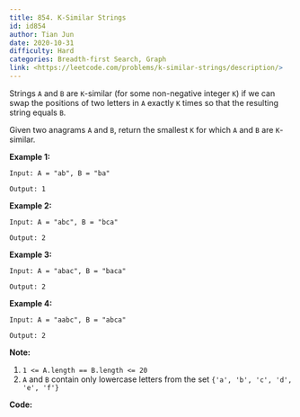 ```yaml
---
title: 854. K-Similar Strings
id: id854
author: Tian Jun
date: 2020-10-31
difficulty: Hard
categories: Breadth-first Search, Graph
link: <https://leetcode.com/problems/k-similar-strings/description/>
---
```


Strings `A` and `B` are `K`-similar (for some non-negative integer `K`) if we
can swap the positions of two letters in `A` exactly `K` times so that the
resulting string equals `B`.

Given two anagrams `A` and `B`, return the smallest `K` for which `A` and `B`
are `K`-similar.

**Example 1:**
            
	Input: A = "ab", B = "ba"    
	Output: 1    

**Example 2:**
            
	Input: A = "abc", B = "bca"    
	Output: 2    

**Example 3:**
            
	Input: A = "abac", B = "baca"    
	Output: 2    

**Example 4:**
            
	Input: A = "aabc", B = "abca"    
	Output: 2

**Note:**

  1. `1 <= A.length == B.length <= 20`
  2. `A` and `B` contain only lowercase letters from the set `{'a', 'b', 'c', 'd', 'e', 'f'}`


**Code:**
